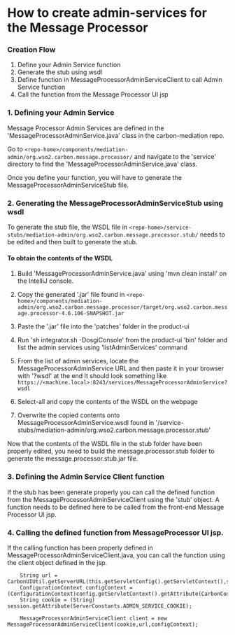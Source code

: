 # How to create admin-services for the Message Processor

### Creation Flow

1. Define your Admin Service function
2. Generate the stub using wsdl
3. Define function in MessageProcessorAdminServiceClient to call Admin Service function
4. Call the function from the Message Processor UI jsp

### 1. Defining your Admin Service
Message Processor Admin Services are defined in the 'MessageProcessorAdminService.java' class in the carbon-mediation repo.

Go to `<repo-home>/components/mediation-admin/org.wso2.carbon.message.processor/` and navigate to the 'service' directory
to find the 'MessageProcessorAdminService.java' class.

Once you define your function, you will have to generate the MessageProcessorAdminServiceStub file. 

### 2. Generating the MessageProcessorAdminServiceStub using wsdl 
To generate the stub file, the WSDL file in `<repo-home>/service-stubs/mediation-admin/org.wso2.carbon.message.processor.stub/`
needs to be edited and then built to generate the stub. 

#### To obtain the contents of the WSDL

 1. Build 'MessageProcessorAdminService.java' using 'mvn clean install' on the IntelliJ console. 
 
 2. Copy the generated '.jar' file found in `<repo-home>/components/mediation-admin/org.wso2.carbon.message.processor/target/org.wso2.carbon.message.processor-4.6.106-SNAPSHOT.jar`
 
 3. Paste the '.jar' file into the 'patches' folder in the product-ui 
 
 4. Run 'sh integrator.sh -DosgiConsole' from the product-ui 'bin' folder and list the admin services using 
 'listAdminServices' command
 
 5. From the list of admin services, locate the MessageProcessorAdminService URL and then paste it in your browser with '?wsdl' at the end
 It should look something like `https://<machine.local>:8243/services/MessageProcessorAdminService?wsdl`
 
 6. Select-all and copy the contents of the WSDL on the webpage
 
 7. Overwrite the copied contents onto MessageProcessorAdminService.wsdl found in '<repo-home>/service-stubs/mediation-admin/org.wso2.carbon.message.processor.stub'
 
Now that the contents of the WSDL file in the stub folder have been properly edited, you need to build the message.processor.stub folder to 
generate the  message.processor.stub.jar file. 

### 3. Defining the Admin Service Client function 
If the stub has been generate properly you can call the defined function from the MessageProcessorAdminServiceClient using the 'stub' object. 
A function needs to be defined here to be called from the front-end Message Processor UI jsp.  

### 4. Calling the defined function from MessageProcessor UI jsp. 
If the calling function has been properly defined in MessageProcessorAdminServiceClient.java, you can call the function using 
the client object defined in the jsp. 

```
    String url = CarbonUIUtil.getServerURL(this.getServletConfig().getServletContext(),session);
    ConfigurationContext configContext = (ConfigurationContext)config.getServletContext().getAttribute(CarbonConstants.CONFIGURATION_CONTEXT);
    String cookie = (String) session.getAttribute(ServerConstants.ADMIN_SERVICE_COOKIE);
    
    MessageProcessorAdminServiceClient client = new MessageProcessorAdminServiceClient(cookie,url,configContext);
```
           